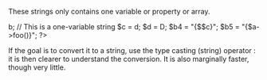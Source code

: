 These strings only contains one variable or property or array. 

<?php

$a = 0;
$b = $a; // This is a one-variable string

// Better way to write the above
$b = (string) $a;

// Alternatives : 
$b2 = $a[1]; // This is a one-variable string
$b3 = $a->b; // This is a one-variable string
$c = d;
$d = D;
$b4 = "{$$c}";
$b5 = "{$a->foo()}";

?>

If the goal is to convert it to a string, use the type casting (string) operator : it is then clearer to understand the conversion. It is also marginally faster, though very little. 